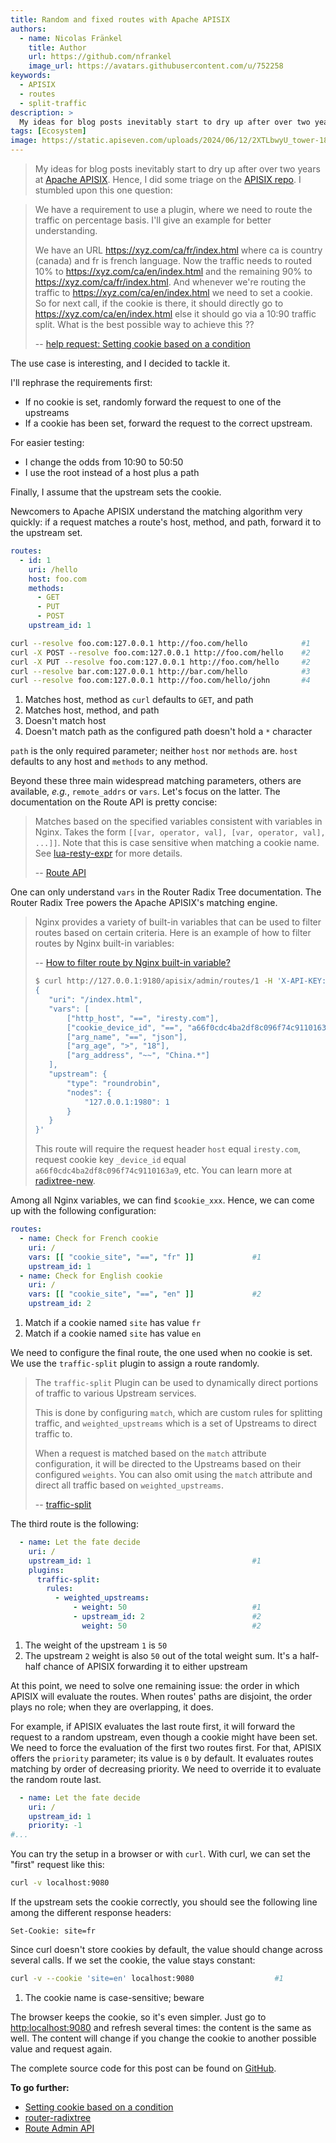 ```yaml
---
title: Random and fixed routes with Apache APISIX
authors:
  - name: Nicolas Fränkel
    title: Author
    url: https://github.com/nfrankel
    image_url: https://avatars.githubusercontent.com/u/752258
keywords:
  - APISIX
  - routes
  - split-traffic
description: >
  My ideas for blog posts inevitably start to dry up after over two years at Apache APISIX. Hence, I did some triage on the [APISIX repo](https://github.com/apache/apisix/issues). I stumbled upon this one question.
tags: [Ecosystem]
image: https://static.apiseven.com/uploads/2024/06/12/2XTLbwyU_tower-1897536.jpg
---
```


<head>
    <link rel="canonical" href="https://blog.frankel.ch/fixed-routes-apisix/" />
</head>

>My ideas for blog posts inevitably start to dry up after over two years at [Apache APISIX](https://apisix.apache.org/). Hence, I did some triage on the [APISIX repo](https://github.com/apache/apisix/issues). I stumbled upon this one question:

<!--truncate-->

>We have a requirement to use a plugin, where we need to route the traffic on percentage basis. I'll give an example for better understanding.
>
>We have an URL <https://xyz.com/ca/fr/index.html> where ca is country (canada) and fr is french language. Now the traffic needs to routed 10% to <https://xyz.com/ca/en/index.html> and the remaining 90% to <https://xyz.com/ca/fr/index.html>. And whenever we're routing the traffic to <https://xyz.com/ca/en/index.html> we need to set a cookie. So for next call, if the cookie is there, it should directly go to <https://xyz.com/ca/en/index.html> else it should go via a 10:90 traffic split. What is the best possible way to achieve this ??
>
>-- [help request: Setting cookie based on a condition](https://github.com/apache/apisix/issues/11279)

The use case is interesting, and I decided to tackle it.

I'll rephrase the requirements first:

* If no cookie is set, randomly forward the request to one of the upstreams
* If a cookie has been set, forward the request to the correct upstream.

For easier testing:

* I change the odds from 10:90 to 50:50
* I use the root instead of a host plus a path

Finally, I assume that the upstream sets the cookie.

Newcomers to Apache APISIX understand the matching algorithm very quickly: if a request matches a route's host, method, and path, forward it to the upstream set.

```yaml
routes:
  - id: 1
    uri: /hello
    host: foo.com
    methods:
      - GET
      - PUT
      - POST
    upstream_id: 1
```

```bash
curl --resolve foo.com:127.0.0.1 http://foo.com/hello            #1
curl -X POST --resolve foo.com:127.0.0.1 http://foo.com/hello    #2
curl -X PUT --resolve foo.com:127.0.0.1 http://foo.com/hello     #2
curl --resolve bar.com:127.0.0.1 http://bar.com/hello            #3
curl --resolve foo.com:127.0.0.1 http://foo.com/hello/john       #4
```

1. Matches host, method as `curl` defaults to `GET`, and path
2. Matches host, method, and path
3. Doesn't match host
4. Doesn't match path as the configured path doesn't hold a `*` character

`path` is the only required parameter; neither `host` nor `methods` are. `host` defaults to any host and `methods` to any method.

Beyond these three main widespread matching parameters, others are available, _e.g._, `remote_addrs` or `vars`. Let's focus on the latter. The documentation on the Route API is pretty concise:

>Matches based on the specified variables consistent with variables in Nginx. Takes the form `[[var, operator, val], [var, operator, val], ...]]`. Note that this is case sensitive when matching a cookie name. See [lua-resty-expr](https://github.com/api7/lua-resty-expr) for more details.
>
>-- [Route API](https://apisix.apache.org/docs/apisix/admin-api/#request-body-parameters)

One can only understand `vars` in the Router Radix Tree documentation. The Router Radix Tree powers the Apache APISIX's matching engine.

>Nginx provides a variety of built-in variables that can be used to filter routes based on certain criteria. Here is an example of how to filter routes by Nginx built-in variables:
>
>-- [How to filter route by Nginx built-in variable?](https://apisix.apache.org/docs/apisix/router-radixtree/#how-to-filter-route-by-nginx-built-in-variable)
>
>```bash
>$ curl http://127.0.0.1:9180/apisix/admin/routes/1 -H 'X-API-KEY: edd1c9f034335f136f87ad84b625c8f1' -X PUT -i -d '
>{
>    "uri": "/index.html",
>    "vars": [
>        ["http_host", "==", "iresty.com"],
>        ["cookie_device_id", "==", "a66f0cdc4ba2df8c096f74c9110163a9"],
>        ["arg_name", "==", "json"],
>        ["arg_age", ">", "18"],
>        ["arg_address", "~~", "China.*"]
>    ],
>    "upstream": {
>        "type": "roundrobin",
>        "nodes": {
>            "127.0.0.1:1980": 1
>        }
>    }
>}'
>```
>
>This route will require the request header `host` equal `iresty.com`, request cookie key `_device_id` equal `a66f0cdc4ba2df8c096f74c9110163a9`, etc.  You can learn more at [radixtree-new](https://github.com/api7/lua-resty-radixtree#new).

Among all Nginx variables, we can find `$cookie_xxx`. Hence, we can come up with the following configuration:

```yaml
routes:
  - name: Check for French cookie
    uri: /
    vars: [[ "cookie_site", "==", "fr" ]]             #1
    upstream_id: 1
  - name: Check for English cookie
    uri: /
    vars: [[ "cookie_site", "==", "en" ]]             #2
    upstream_id: 2
```

1. Match if a cookie named `site` has value `fr`
2. Match if a cookie named `site` has value `en`

We need to configure the final route, the one used when no cookie is set. We use the `traffic-split` plugin to assign a route randomly.

>The `traffic-split` Plugin can be used to dynamically direct portions of traffic to various Upstream services.
>
>This is done by configuring `match`, which are custom rules for splitting traffic, and `weighted_upstreams` which is a set of Upstreams to direct traffic to.
>
>When a request is matched based on the `match` attribute configuration, it will be directed to the Upstreams based on their configured `weights`. You can also omit using the `match` attribute and direct all traffic based on `weighted_upstreams`.
>
>-- [traffic-split](https://apisix.apache.org/docs/apisix/plugins/traffic-split/)

The third route is the following:

```yaml
  - name: Let the fate decide
    uri: /
    upstream_id: 1                                    #1
    plugins:
      traffic-split:
        rules:
          - weighted_upstreams:
              - weight: 50                            #1
              - upstream_id: 2                        #2
                weight: 50                            #2
```

1. The weight of the upstream `1` is `50`
2. The upstream `2` weight is also `50` out of the total weight sum. It's a half-half chance of APISIX forwarding it to either upstream

At this point, we need to solve one remaining issue: the order in which APISIX will evaluate the routes. When routes' paths are disjoint, the order plays no role; when they are overlapping, it does.

For example, if APISIX evaluates the last route first, it will forward the request to a random upstream, even though a cookie might have been set. We need to force the evaluation of the first two routes first. For that, APISIX offers the `priority` parameter; its value is `0` by default. It evaluates routes matching by order of decreasing priority. We need to override it to evaluate the random route last.

```yaml
  - name: Let the fate decide
    uri: /
    upstream_id: 1
    priority: -1
#...
```

You can try the setup in a browser or with `curl`. With curl, we can set the "first" request like this:

```bash
curl -v localhost:9080
```

If the upstream sets the cookie correctly, you should see the following line among the different response headers:

```
Set-Cookie: site=fr
```

Since curl doesn't store cookies by default, the value should change across several calls. If we set the cookie, the value stays constant:

```bash
curl -v --cookie 'site=en' localhost:9080                  #1
```

1. The cookie name is case-sensitive; beware

The browser keeps the cookie, so it's even simpler. Just go to <http:localhost:9080> and refresh several times: the content is the same as well. The content will change if you change the cookie to another possible value and request again.

The complete source code for this post can be found on [GitHub](https://github.com/ajavageek/fixed-route-apisix).

**To go further:**

* [Setting cookie based on a condition](https://github.com/apache/apisix/issues/11279)
* [router-radixtree](https://apisix.apache.org/docs/apisix/router-radixtree/)
* [Route Admin API](https://apisix.apache.org/docs/apisix/admin-api/#route-api)
